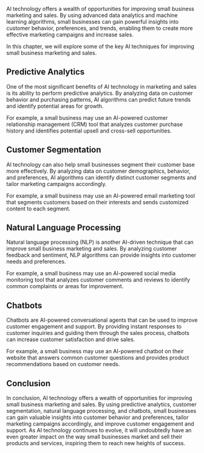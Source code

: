 
AI technology offers a wealth of opportunities for improving small business marketing and sales. By using advanced data analytics and machine learning algorithms, small businesses can gain powerful insights into customer behavior, preferences, and trends, enabling them to create more effective marketing campaigns and increase sales.

In this chapter, we will explore some of the key AI techniques for improving small business marketing and sales.

Predictive Analytics
--------------------

One of the most significant benefits of AI technology in marketing and sales is its ability to perform predictive analytics. By analyzing data on customer behavior and purchasing patterns, AI algorithms can predict future trends and identify potential areas for growth.

For example, a small business may use an AI-powered customer relationship management (CRM) tool that analyzes customer purchase history and identifies potential upsell and cross-sell opportunities.

Customer Segmentation
---------------------

AI technology can also help small businesses segment their customer base more effectively. By analyzing data on customer demographics, behavior, and preferences, AI algorithms can identify distinct customer segments and tailor marketing campaigns accordingly.

For example, a small business may use an AI-powered email marketing tool that segments customers based on their interests and sends customized content to each segment.

Natural Language Processing
---------------------------

Natural language processing (NLP) is another AI-driven technique that can improve small business marketing and sales. By analyzing customer feedback and sentiment, NLP algorithms can provide insights into customer needs and preferences.

For example, a small business may use an AI-powered social media monitoring tool that analyzes customer comments and reviews to identify common complaints or areas for improvement.

Chatbots
--------

Chatbots are AI-powered conversational agents that can be used to improve customer engagement and support. By providing instant responses to customer inquiries and guiding them through the sales process, chatbots can increase customer satisfaction and drive sales.

For example, a small business may use an AI-powered chatbot on their website that answers common customer questions and provides product recommendations based on customer needs.

Conclusion
----------

In conclusion, AI technology offers a wealth of opportunities for improving small business marketing and sales. By using predictive analytics, customer segmentation, natural language processing, and chatbots, small businesses can gain valuable insights into customer behavior and preferences, tailor marketing campaigns accordingly, and improve customer engagement and support. As AI technology continues to evolve, it will undoubtedly have an even greater impact on the way small businesses market and sell their products and services, inspiring them to reach new heights of success.
